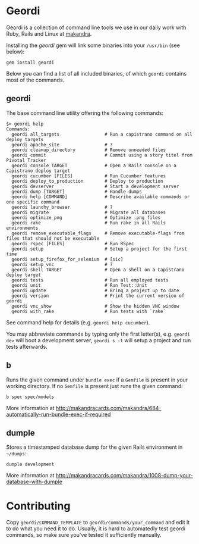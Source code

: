 Geordi
======

Geordi is a collection of command line tools we use in our daily work with
Ruby, Rails and Linux at [makandra](http://makandra.com/).

Installing the *geordi* gem will link some binaries into your `/usr/bin` (see
below):

    gem install geordi

Below you can find a list of all included binaries, of which `geordi` contains
most of the commands.


geordi
------

The base command line utility offering the following commands:

```
$> geordi help
Commands:
  geordi all_targets                 # Run a capistrano command on all deploy targets
  geordi apache_site                 # ?
  geordi cleanup_directory           # Remove unneeded files
  geordi commit                      # Commit using a story titel from Pivotal Tracker
  geordi console TARGET              # Open a Rails console on a Capistrano deploy target
  geordi cucumber [FILES]            # Run Cucumber features
  geordi deploy_to_production        # Deploy to production
  geordi devserver                   # Start a development server
  geordi dump [TARGET]               # Handle dumps
  geordi help [COMMAND]              # Describe available commands or one specific command
  geordi launchy_browser             # ?
  geordi migrate                     # Migrate all databases
  geordi optimize_png                # Optimize .png files
  geordi rake                        # Run rake in all Rails environments
  geordi remove_executable_flags     # Remove executable-flags from files that should not be executable
  geordi rspec [FILES]               # Run RSpec
  geordi setup                       # Setup a project for the first time
  geordi setup_firefox_for_selenium  # [sic]
  geordi setup_vnc                   # ?
  geordi shell TARGET                # Open a shell on a Capistrano deploy target
  geordi tests                       # Run all employed tests
  geordi unit                        # Run Test::Unit
  geordi update                      # Bring a project up to date
  geordi version                     # Print the current version of geordi
  geordi vnc_show                    # Show the hidden VNC window
  geordi with_rake                   # Run tests with `rake`
```

See command help for details (e.g. `geordi help cucumber`).

You may abbreviate commands by typing only the first letter(s), e.g. `geordi
dev` will boot a development server, `geordi s -t` will setup a project and run
tests afterwards.

b
---

Runs the given command under `bundle exec` if a `Gemfile` is present in your
working directory. If no `Gemfile` is present just runs the given command:

    b spec spec/models

More information at http://makandracards.com/makandra/684-automatically-run-bundle-exec-if-required


dumple
------

Stores a timestamped database dump for the given Rails environment in `~/dumps`:

    dumple development

More information at http://makandracards.com/makandra/1008-dump-your-database-with-dumple


Contributing
============

Copy `geordi/COMMAND_TEMPLATE` to `geordi/commands/your_command` and edit it to
do what you need it to do. Usually, it is hard to automatedly test geordi
commands, so make sure you've tested it sufficiently manually.

